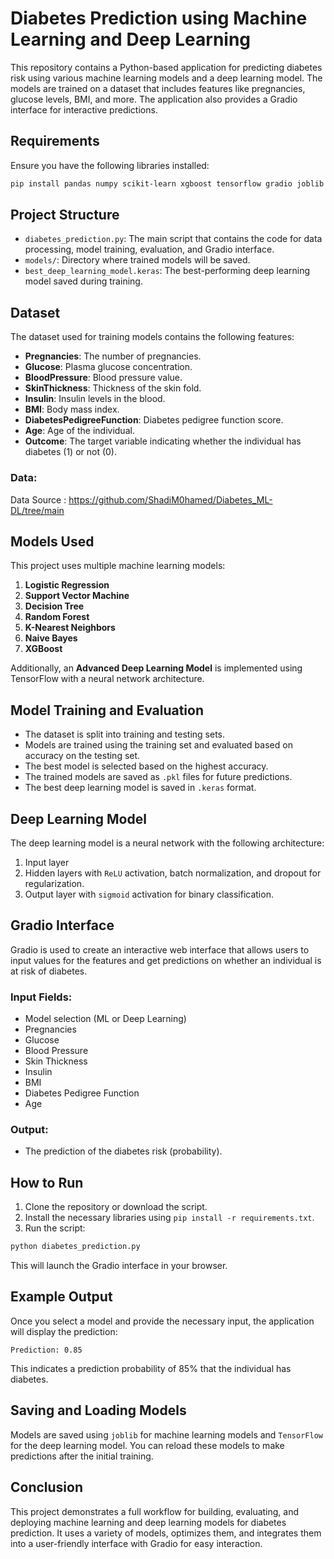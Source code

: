
# Diabetes Prediction using Machine Learning and Deep Learning

This repository contains a Python-based application for predicting diabetes risk using various machine learning models and a deep learning model. The models are trained on a dataset that includes features like pregnancies, glucose levels, BMI, and more. The application also provides a Gradio interface for interactive predictions.

## Requirements

Ensure you have the following libraries installed:

```bash
pip install pandas numpy scikit-learn xgboost tensorflow gradio joblib
```

## Project Structure

- `diabetes_prediction.py`: The main script that contains the code for data processing, model training, evaluation, and Gradio interface.
- `models/`: Directory where trained models will be saved.
- `best_deep_learning_model.keras`: The best-performing deep learning model saved during training.

## Dataset

The dataset used for training models contains the following features:

- **Pregnancies**: The number of pregnancies.
- **Glucose**: Plasma glucose concentration.
- **BloodPressure**: Blood pressure value.
- **SkinThickness**: Thickness of the skin fold.
- **Insulin**: Insulin levels in the blood.
- **BMI**: Body mass index.
- **DiabetesPedigreeFunction**: Diabetes pedigree function score.
- **Age**: Age of the individual.
- **Outcome**: The target variable indicating whether the individual has diabetes (1) or not (0).

### Data:

Data Source : https://github.com/ShadiM0hamed/Diabetes_ML-DL/tree/main

## Models Used

This project uses multiple machine learning models:

1. **Logistic Regression**
2. **Support Vector Machine**
3. **Decision Tree**
4. **Random Forest**
5. **K-Nearest Neighbors**
6. **Naive Bayes**
7. **XGBoost**

Additionally, an **Advanced Deep Learning Model** is implemented using TensorFlow with a neural network architecture.

## Model Training and Evaluation

- The dataset is split into training and testing sets.
- Models are trained using the training set and evaluated based on accuracy on the testing set.
- The best model is selected based on the highest accuracy.
- The trained models are saved as `.pkl` files for future predictions.
- The best deep learning model is saved in `.keras` format.

## Deep Learning Model

The deep learning model is a neural network with the following architecture:

1. Input layer
2. Hidden layers with `ReLU` activation, batch normalization, and dropout for regularization.
3. Output layer with `sigmoid` activation for binary classification.

## Gradio Interface

Gradio is used to create an interactive web interface that allows users to input values for the features and get predictions on whether an individual is at risk of diabetes.

### Input Fields:

- Model selection (ML or Deep Learning)
- Pregnancies
- Glucose
- Blood Pressure
- Skin Thickness
- Insulin
- BMI
- Diabetes Pedigree Function
- Age

### Output:

- The prediction of the diabetes risk (probability).

## How to Run

1. Clone the repository or download the script.
2. Install the necessary libraries using `pip install -r requirements.txt`.
3. Run the script:

```bash
python diabetes_prediction.py
```

This will launch the Gradio interface in your browser.

## Example Output

Once you select a model and provide the necessary input, the application will display the prediction:

```
Prediction: 0.85
```

This indicates a prediction probability of 85% that the individual has diabetes.

## Saving and Loading Models

Models are saved using `joblib` for machine learning models and `TensorFlow` for the deep learning model. You can reload these models to make predictions after the initial training.

## Conclusion

This project demonstrates a full workflow for building, evaluating, and deploying machine learning and deep learning models for diabetes prediction. It uses a variety of models, optimizes them, and integrates them into a user-friendly interface with Gradio for easy interaction.
